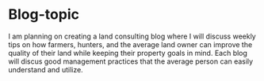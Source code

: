 # Blog-topic
I am planning on creating a land consulting blog where I will discuss weekly tips on how farmers, hunters, and the average land owner can improve the quality of their land  while keeping their property goals in mind. Each blog will discus good management practices that the average person can easily understand and utilize.
 
